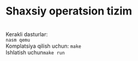 # Shaxsiy operatsion tizim
<br>
Kerakli dasturlar:
<br>
<code>nasm qemu</code>
<br>
Komplatsiya qilish uchun: <code>make</code><br>
Ishlatish uchun<code>make run</code>
